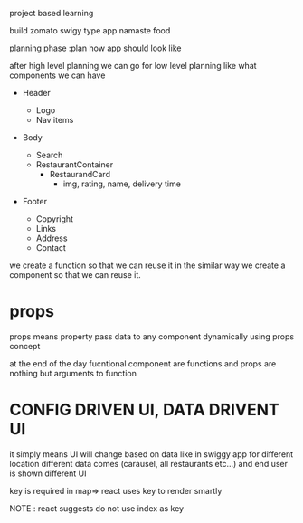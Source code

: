 project based learning

build zomato swigy type app
namaste food

planning phase :plan how app should look like

after high level planning we can go for low level planning like what components we can have

- Header
  - Logo
  - Nav items
- Body

  - Search
  - RestaurantContainer
    - RestaurandCard
      - img, rating, name, delivery time

- Footer
  - Copyright
  - Links
  - Address
  - Contact

we create a function so that we can reuse it
in the similar way we create a component so that we can reuse it.

# props

props means property
pass data to any component dynamically using props concept

at the end of the day fucntional component are functions and props are nothing but arguments to function

# CONFIG DRIVEN UI, DATA DRIVENT UI

it simply means UI will change based on data
like in swiggy app for different location different data comes (carausel, all restaurants etc...) and end user is shown different UI

key is required in map=> react uses key to render smartly

NOTE : react suggests do not use index as key
